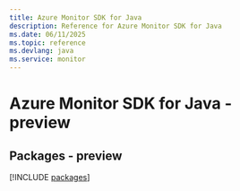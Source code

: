```yaml
---
title: Azure Monitor SDK for Java
description: Reference for Azure Monitor SDK for Java
ms.date: 06/11/2025
ms.topic: reference
ms.devlang: java
ms.service: monitor
---
```

# Azure Monitor SDK for Java - preview
## Packages - preview
[!INCLUDE [packages](monitor-index.md)]